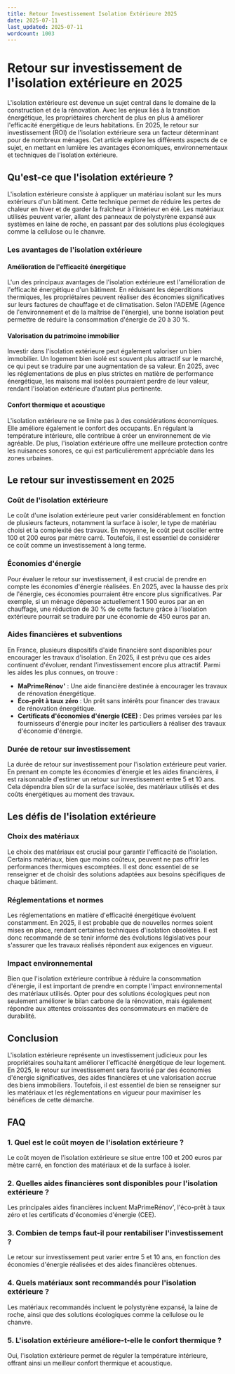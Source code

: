 ```yaml
---
title: Retour Investissement Isolation Extérieure 2025
date: 2025-07-11
last_updated: 2025-07-11
wordcount: 1003
---
```


# Retour sur investissement de l'isolation extérieure en 2025

L'isolation extérieure est devenue un sujet central dans le domaine de la construction et de la rénovation. Avec les enjeux liés à la transition énergétique, les propriétaires cherchent de plus en plus à améliorer l'efficacité énergétique de leurs habitations. En 2025, le retour sur investissement (ROI) de l'isolation extérieure sera un facteur déterminant pour de nombreux ménages. Cet article explore les différents aspects de ce sujet, en mettant en lumière les avantages économiques, environnementaux et techniques de l'isolation extérieure.

## Qu'est-ce que l'isolation extérieure ?

L'isolation extérieure consiste à appliquer un matériau isolant sur les murs extérieurs d'un bâtiment. Cette technique permet de réduire les pertes de chaleur en hiver et de garder la fraîcheur à l'intérieur en été. Les matériaux utilisés peuvent varier, allant des panneaux de polystyrène expansé aux systèmes en laine de roche, en passant par des solutions plus écologiques comme la cellulose ou le chanvre.

### Les avantages de l'isolation extérieure

#### Amélioration de l'efficacité énergétique

L'un des principaux avantages de l'isolation extérieure est l'amélioration de l'efficacité énergétique d'un bâtiment. En réduisant les déperditions thermiques, les propriétaires peuvent réaliser des économies significatives sur leurs factures de chauffage et de climatisation. Selon l'ADEME (Agence de l'environnement et de la maîtrise de l'énergie), une bonne isolation peut permettre de réduire la consommation d'énergie de 20 à 30 %.

#### Valorisation du patrimoine immobilier

Investir dans l'isolation extérieure peut également valoriser un bien immobilier. Un logement bien isolé est souvent plus attractif sur le marché, ce qui peut se traduire par une augmentation de sa valeur. En 2025, avec les réglementations de plus en plus strictes en matière de performance énergétique, les maisons mal isolées pourraient perdre de leur valeur, rendant l'isolation extérieure d'autant plus pertinente.

#### Confort thermique et acoustique

L'isolation extérieure ne se limite pas à des considérations économiques. Elle améliore également le confort des occupants. En régulant la température intérieure, elle contribue à créer un environnement de vie agréable. De plus, l'isolation extérieure offre une meilleure protection contre les nuisances sonores, ce qui est particulièrement appréciable dans les zones urbaines.

## Le retour sur investissement en 2025

### Coût de l'isolation extérieure

Le coût d'une isolation extérieure peut varier considérablement en fonction de plusieurs facteurs, notamment la surface à isoler, le type de matériau choisi et la complexité des travaux. En moyenne, le coût peut osciller entre 100 et 200 euros par mètre carré. Toutefois, il est essentiel de considérer ce coût comme un investissement à long terme.

### Économies d'énergie

Pour évaluer le retour sur investissement, il est crucial de prendre en compte les économies d'énergie réalisées. En 2025, avec la hausse des prix de l'énergie, ces économies pourraient être encore plus significatives. Par exemple, si un ménage dépense actuellement 1 500 euros par an en chauffage, une réduction de 30 % de cette facture grâce à l'isolation extérieure pourrait se traduire par une économie de 450 euros par an.

### Aides financières et subventions

En France, plusieurs dispositifs d'aide financière sont disponibles pour encourager les travaux d'isolation. En 2025, il est prévu que ces aides continuent d'évoluer, rendant l'investissement encore plus attractif. Parmi les aides les plus connues, on trouve :

- **MaPrimeRénov'** : Une aide financière destinée à encourager les travaux de rénovation énergétique.
- **Éco-prêt à taux zéro** : Un prêt sans intérêts pour financer des travaux de rénovation énergétique.
- **Certificats d'économies d'énergie (CEE)** : Des primes versées par les fournisseurs d'énergie pour inciter les particuliers à réaliser des travaux d'économie d'énergie.

### Durée de retour sur investissement

La durée de retour sur investissement pour l'isolation extérieure peut varier. En prenant en compte les économies d'énergie et les aides financières, il est raisonnable d'estimer un retour sur investissement entre 5 et 10 ans. Cela dépendra bien sûr de la surface isolée, des matériaux utilisés et des coûts énergétiques au moment des travaux.

## Les défis de l'isolation extérieure

### Choix des matériaux

Le choix des matériaux est crucial pour garantir l'efficacité de l'isolation. Certains matériaux, bien que moins coûteux, peuvent ne pas offrir les performances thermiques escomptées. Il est donc essentiel de se renseigner et de choisir des solutions adaptées aux besoins spécifiques de chaque bâtiment.

### Réglementations et normes

Les réglementations en matière d'efficacité énergétique évoluent constamment. En 2025, il est probable que de nouvelles normes soient mises en place, rendant certaines techniques d'isolation obsolètes. Il est donc recommandé de se tenir informé des évolutions législatives pour s'assurer que les travaux réalisés répondent aux exigences en vigueur.

### Impact environnemental

Bien que l'isolation extérieure contribue à réduire la consommation d'énergie, il est important de prendre en compte l'impact environnemental des matériaux utilisés. Opter pour des solutions écologiques peut non seulement améliorer le bilan carbone de la rénovation, mais également répondre aux attentes croissantes des consommateurs en matière de durabilité.

## Conclusion

L'isolation extérieure représente un investissement judicieux pour les propriétaires souhaitant améliorer l'efficacité énergétique de leur logement. En 2025, le retour sur investissement sera favorisé par des économies d'énergie significatives, des aides financières et une valorisation accrue des biens immobiliers. Toutefois, il est essentiel de bien se renseigner sur les matériaux et les réglementations en vigueur pour maximiser les bénéfices de cette démarche.

## FAQ

### 1. Quel est le coût moyen de l'isolation extérieure ?

Le coût moyen de l'isolation extérieure se situe entre 100 et 200 euros par mètre carré, en fonction des matériaux et de la surface à isoler.

### 2. Quelles aides financières sont disponibles pour l'isolation extérieure ?

Les principales aides financières incluent MaPrimeRénov', l'éco-prêt à taux zéro et les certificats d'économies d'énergie (CEE).

### 3. Combien de temps faut-il pour rentabiliser l'investissement ?

Le retour sur investissement peut varier entre 5 et 10 ans, en fonction des économies d'énergie réalisées et des aides financières obtenues.

### 4. Quels matériaux sont recommandés pour l'isolation extérieure ?

Les matériaux recommandés incluent le polystyrène expansé, la laine de roche, ainsi que des solutions écologiques comme la cellulose ou le chanvre.

### 5. L'isolation extérieure améliore-t-elle le confort thermique ?

Oui, l'isolation extérieure permet de réguler la température intérieure, offrant ainsi un meilleur confort thermique et acoustique.